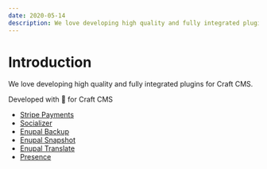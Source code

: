 ```yaml
---
date: 2020-05-14
description: We love developing high quality and fully integrated plugins for Craft CMS.
---
```


# Introduction

We love developing high quality and fully integrated plugins for Craft CMS.

Developed with 💚  for Craft CMS

- [Stripe Payments](/stripe-payments)
- [Socializer](/socializer)
- [Enupal Backup](/enupal-backup)
- [Enupal Snapshot](/stripe-payments)
- [Enupal Translate](/translate)
- [Presence](/presence)